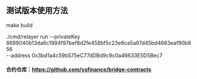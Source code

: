 ## 测试版本使用方法

make build

./cmd/relayer run --privateKey 8699040b13da6c1994f97bef8d2fe458bf5c23e6ca5a97d45bd4663eaf90b856 \
--address 0x3bd1a4c59b575eC77dDBd9c9c0a46633E5D5Bec7


#### 合约仓库：https://github.com/ysfinance/bridge-contracts

